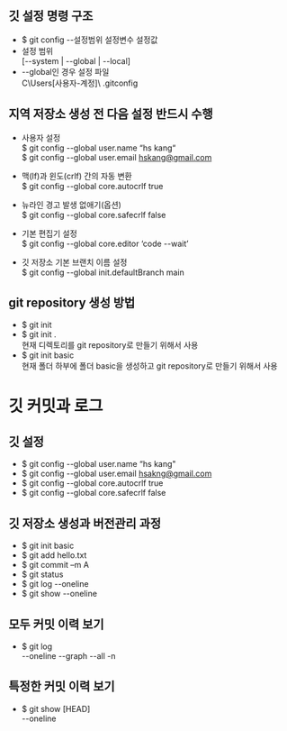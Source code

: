 ## 깃 설정 명령 구조
- $ git config --설정범위 설정변수 설정값
- 설정 범위 <br>
[--system | --global | --local]
- --global인 경우 설정 파일<br>
  C\Users\[사용자-계정]\ .gitconfig

## 지역 저장소 생성 전 다음 설정 반드시 수행 

- 사용자 설정<br>
$ git config --global user.name “hs kang“ <br>
$ git config --global user.email hskang@gmail.com


- 맥(lf)과 윈도(crlf) 간의 자동 변환<br>
$ git config --global core.autocrlf true


- 뉴라인 경고 발생 없애기(옵션) <br>
$ git config --global core.safecrlf false

- 기본 편집기 설정 <br>
 $ git config --global core.editor ‘code --wait’

- 깃 저장소 기본 브랜치 이름 설정 <br>
$ git config --global init.defaultBranch main

## git repository 생성 방법
- $ git init
- $ git init . <br>
현재 디렉토리를 git repository로 만들기 위해서 사용
- $ git init basic <br>
현재 폴더 하부에 폴더 basic을 생성하고 git repository로 만들기 위해서 사용

# 깃 커밋과 로그

## 깃 설정
- $ git config --global user.name “hs kang" 
- $ git config --global user.email hsakng@gmail.com 
- $ git config --global core.autocrlf true
- $ git config --global core.safecrlf false

## 깃 저장소 생성과 버전관리 과정

- $ git init basic
- $ git add hello.txt
- $ git commit –m A
- $ git status
- $ git log --oneline
- $ git show --oneline

## 모두 커밋 이력 보기

- $ git log <br>
 --oneline --graph --all -n

## 특정한 커밋 이력 보기
- $ git show [HEAD] <br>
 --oneline




  






